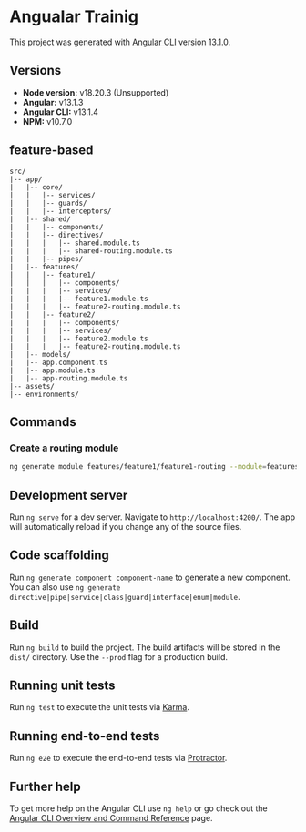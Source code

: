 # Angualar Trainig

This project was generated with [Angular CLI](https://github.com/angular/angular-cli) version 13.1.0.


## Versions
* **Node version:** v18.20.3 (Unsupported)
* **Angular:** v13.1.3
* **Angular CLI:** v13.1.4
* **NPM:** v10.7.0

## feature-based 
```
src/
|-- app/
|   |-- core/
|   |   |-- services/
|   |   |-- guards/
|   |   |-- interceptors/
|   |-- shared/
|   |   |-- components/
|   |   |-- directives/
|   |   |   |-- shared.module.ts
|   |   |   |-- shared-routing.module.ts
|   |   |-- pipes/
|   |-- features/
|   |   |-- feature1/
|   |   |   |-- components/
|   |   |   |-- services/
|   |   |   |-- feature1.module.ts
|   |   |   |-- feature2-routing.module.ts
|   |   |-- feature2/
|   |   |   |-- components/
|   |   |   |-- services/
|   |   |   |-- feature2.module.ts
|   |   |   |-- feature2-routing.module.ts
|   |-- models/
|   |-- app.component.ts
|   |-- app.module.ts
|   |-- app-routing.module.ts
|-- assets/
|-- environments/

```
## Commands
### Create a routing module
```bash
ng generate module features/feature1/feature1-routing --module=features/feature1/feature1
```

## Development server

Run `ng serve` for a dev server. Navigate to `http://localhost:4200/`. The app will automatically reload if you change any of the source files.

## Code scaffolding

Run `ng generate component component-name` to generate a new component. You can also use `ng generate directive|pipe|service|class|guard|interface|enum|module`.

## Build

Run `ng build` to build the project. The build artifacts will be stored in the `dist/` directory. Use the `--prod` flag for a production build.

## Running unit tests

Run `ng test` to execute the unit tests via [Karma](https://karma-runner.github.io).

## Running end-to-end tests

Run `ng e2e` to execute the end-to-end tests via [Protractor](http://www.protractortest.org/).

## Further help

To get more help on the Angular CLI use `ng help` or go check out the [Angular CLI Overview and Command Reference](https://angular.io/cli) page.
